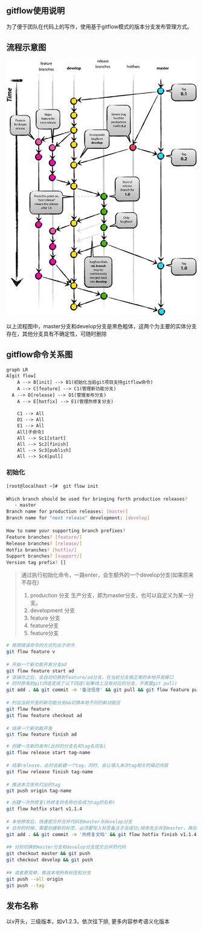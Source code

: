 ## gitflow使用说明

为了便于团队在代码上的写作，使用基于gitflow模式的版本分支发布管理方式。

## 流程示意图

![gitflow](../_media/gitflow.png ':size=700x800')

以上流程图中，master分支和develop分支是黑色粗体，这两个为主要的实体分支存在，其他分支具有不确定性，可随时删除



## gitflow命令关系图

```mermaid
graph LR
A[git flow] 
	A --> B[init] --> B1(初始化当前git项目支持gitflow命令)
	A --> C[feature] --> C1(管理新功能分支)
  A --> D[release] --> D1(管理发布分支)
	A --> E[hotfix] --> E1(管理热修复分支)
	
	C1 --> All
	D1 --> All
	E1 --> All
	All[子命令]
	All --> Sc1[start]
	All --> Sc2[finish]
	All --> Sc3[publish]
	All --> Sc4[pull]
```

### 初始化

```bash
[root@localhost ~]#  git flow init

Which branch should be used for bringing forth production releases?
   - master
Branch name for production releases: [master] 
Branch name for "next release" development: [develop] 

How to name your supporting branch prefixes?
Feature branches? [feature/] 
Release branches? [release/] 
Hotfix branches? [hotfix/] 
Support branches? [support/] 
Version tag prefix? [] 
```

> 通过执行初始化命令，一路enter，会生额外的一个develop分支(如果原来不存在)
>
> 1. production 分支
>    生产分支，即为master分支，也可以自定义为某一分支。
> 2. development 分支
> 3. feature 分支
> 4. feature分支
> 5. feature分支


```bash
# 使用错误命令的方式列出子命令
git flow feature v

# 开始一个新功能开发分支ad
git flow feature start ad
# 该操作之后，会自动切换到feature/ad分支，在当前分支做正常的本地开发接口
# 同时原来的git四连变成了以下四连(如果线上没有对应的分支，不需要git pull)
git add . && git commit -m '备注信息' && git pull && git flow feature publish ad

# 列出当前开发的新功能分支&&切换本地不同的新功能区
git flow feature
git flow feature checkout ad

# 结束一个新功能开发
git flow feature finish ad
```

```bash
# 创建一次新的发布(此时的分支名和tag名同名)
git flow release start tag-name

# 结束release，此时会新建一个tag，同时，会让填入本次tag相关的描述内容
git flow release finish tag-name

# 推送本次发布打出的tag
git push origin tag-name
```

```bash
# 创建一次热修复(热修复的名称也会成为tag的名称)
git flow hotfix start v1.1.4

# 本地修改后，快速提交并合并代码到master与develop分支
# 合并的时候，需要创建新的标签，必须要写入标签备注才会成功;顺序先合并到master，再创建tag，最好合并到develop
git add . && git commit -m '热修复文档' && git flow hotfix finish v1.1.4

## 分别切换到master分支和develop分支提交合并的代码
git checkout master && git push
git checkout develop && git push

## 或者更简单，推送本地所有标签和分支
git push --all origin
git push --tag
```

## 发布名称

以v开头，三级版本，如v1.2.3，依次往下排, 更多内容参考语义化版本
